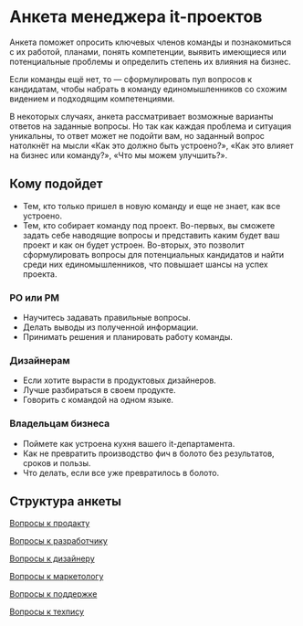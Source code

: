 # Анкета менеджера it-проектов
Анкета поможет опросить ключевых членов команды и познакомиться с их работой, планами, понять компетенции, выявить имеющиеся или потенциальные проблемы и определить степень их влияния на бизнес.

Если команды ещё нет, то — сформулировать пул вопросов к кандидатам, чтобы набрать в команду единомышленников со схожим видением и подходящим компетенциями.

В некоторых случаях, анкета рассматривает возможные варианты ответов на заданные вопросы. Но так как каждая проблема и ситуация уникальны, то ответ может не подойти вам, но заданный вопрос натолкнёт на мысли «Как это должно быть устроено?», «Как это влияет на бизнес или команду?», «Что мы можем улучшить?».

## Кому подойдет
- Тем, кто только пришел в новую команду и еще не знает, как все устроено.
- Тем, кто собирает команду под проект. Во-первых, вы сможете задать себе наводящие вопросы и представить каким будет ваш проект и как он будет устроен. Во-вторых, это позволит сформулировать вопросы для потенциальных кандидатов и найти среди них единомышленников, что повышает шансы на успех проекта.

### PO или PM
- Научитесь задавать правильные вопросы.
- Делать выводы из полученной информации.
- Принимать решения и планировать работу команды.

### Дизайнерам
- Если хотите вырасти в продуктовых дизайнеров.
- Лучше разбираться в своем продукте.
- Говорить с командой на одном языке.

### Владельцам бизнеса
- Поймете как устроена кухня вашего it-департамента.
- Как не превратить производство фич в болото без результатов, сроков и пользы.
- Что делать, если все уже превратилось в болото.

## Структура анкеты
[Вопросы к продакту](po/)

[Вопросы к разработчику](develop/)

[Вопросы к дизайнеру](design/)

[Вопросы к маркетологу](marketing/)

[Вопросы к поддержке](support/)

[Вопросы к техпису](technical-writer/)
